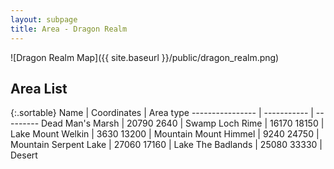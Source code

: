 ```yaml
---
layout: subpage
title: Area - Dragon Realm
---
```


![Dragon Realm Map]({{ site.baseurl }}/public/dragon_realm.png)

## Area List

{:.sortable}
Name             | Coordinates | Area type
---------------- | ----------- | ---------
Dead Man's Marsh | 20790 2640  | Swamp
Loch Rime        | 16170 18150 | Lake
Mount Welkin     | 3630 13200  | Mountain
Mount Himmel     | 9240 24750  | Mountain
Serpent Lake     | 27060 17160 | Lake
The Badlands     | 25080 33330 | Desert

